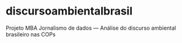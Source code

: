 # discursoambientalbrasil
Projeto MBA Jornalismo de dados — Análise do discurso ambiental brasileiro nas COPs
